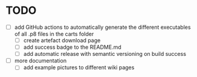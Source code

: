 # TODO

- [ ] add GitHub actions to automatically generate the different executables of all .p8 files in the carts folder
  - [ ] create artefact download page
  - [ ] add success badge to the README.md
  - [ ] add automatic release with semantic versioning on build success
- [ ] more documentation
  - [ ] add example pictures to different wiki pages
